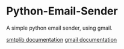 # Python-Email-Sender
A simple python email sender, using gmail.

[smtplib documentation](https://docs.python.org/2.7/library/smtplib.html)
[gmail documentation](https://support.google.com/a/answer/176600?hl=en)

